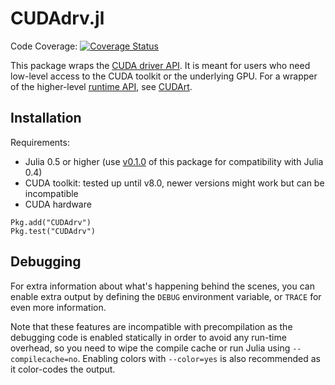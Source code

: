 # CUDAdrv.jl

Code Coverage: [![Coverage Status](https://codecov.io/gh/JuliaGPU/CUDAdrv.jl/coverage.svg)](https://codecov.io/gh/JuliaGPU/CUDAdrv.jl)

This package wraps the [CUDA driver API](http://docs.nvidia.com/cuda/cuda-driver-api/). It
is meant for users who need low-level access to the CUDA toolkit or the underlying GPU. For
a wrapper of the higher-level [runtime API](http://docs.nvidia.com/cuda/cuda-runtime-api/),
see [CUDArt](https://github.com/JuliaGPU/CUDArt.jl).


Installation
------------

Requirements:

* Julia 0.5 or higher (use
  [v0.1.0](https://github.com/JuliaGPU/CUDAdrv.jl/releases/tag/v0.1.0) of this package
  for compatibility with Julia 0.4)
* CUDA toolkit: tested up until v8.0, newer versions might work but can be incompatible
* CUDA hardware

```
Pkg.add("CUDAdrv")
Pkg.test("CUDAdrv")
```


Debugging
---------

For extra information about what's happening behind the scenes, you can enable extra output
by defining the `DEBUG` environment variable, or `TRACE` for even more information.

Note that these features are incompatible with precompilation as the debugging code is
enabled statically in order to avoid any run-time overhead, so you need to wipe the compile
cache or run Julia using `--compilecache=no`. Enabling colors with `--color=yes` is also
recommended as it color-codes the output.
